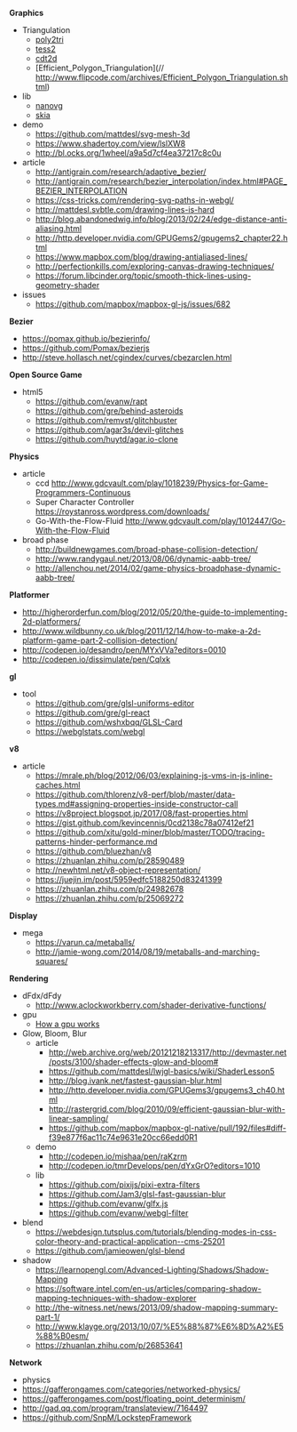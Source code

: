 **Graphics**
 - Triangulation
   - [poly2tri](https://github.com/r3mi/poly2tri.js)
   - [tess2](https://github.com/memononen/tess2.js)
   - [cdt2d](https://github.com/mikolalysenko/cdt2d)
   - [Efficient_Polygon_Triangulation](// http://www.flipcode.com/archives/Efficient_Polygon_Triangulation.shtml)
 - lib
   - [nanovg](https://github.com/memononen/nanovg)
   - [skia](https://fiddle.skia.org)
 - demo
   - https://github.com/mattdesl/svg-mesh-3d
   - https://www.shadertoy.com/view/lslXW8
   - http://bl.ocks.org/1wheel/a9a5d7cf4ea37217c8c0u
 - article
   - http://antigrain.com/research/adaptive_bezier/
   - http://antigrain.com/research/bezier_interpolation/index.html#PAGE_BEZIER_INTERPOLATION
   - https://css-tricks.com/rendering-svg-paths-in-webgl/
   - http://mattdesl.svbtle.com/drawing-lines-is-hard
   - http://blog.abandonedwig.info/blog/2013/02/24/edge-distance-anti-aliasing.html
   - http://http.developer.nvidia.com/GPUGems2/gpugems2_chapter22.html
   - https://www.mapbox.com/blog/drawing-antialiased-lines/
   - http://perfectionkills.com/exploring-canvas-drawing-techniques/
   - https://forum.libcinder.org/topic/smooth-thick-lines-using-geometry-shader
 - issues
   - https://github.com/mapbox/mapbox-gl-js/issues/682 


**Bezier**
 - https://pomax.github.io/bezierinfo/
 - https://github.com/Pomax/bezierjs
 - http://steve.hollasch.net/cgindex/curves/cbezarclen.html

**Open Source Game**
 - html5
   - https://github.com/evanw/rapt 
   - https://github.com/gre/behind-asteroids
   - https://github.com/remvst/glitchbuster
   - https://github.com/agar3s/devil-glitches
   - https://github.com/huytd/agar.io-clone

**Physics**
 - article
   - ccd http://www.gdcvault.com/play/1018239/Physics-for-Game-Programmers-Continuous
   - Super Character Controller https://roystanross.wordpress.com/downloads/
   - Go-With-the-Flow-Fluid http://www.gdcvault.com/play/1012447/Go-With-the-Flow-Fluid
 - broad phase
   - http://buildnewgames.com/broad-phase-collision-detection/
   - http://www.randygaul.net/2013/08/06/dynamic-aabb-tree/
   - http://allenchou.net/2014/02/game-physics-broadphase-dynamic-aabb-tree/
  
**Platformer**  
  - http://higherorderfun.com/blog/2012/05/20/the-guide-to-implementing-2d-platformers/
  - http://www.wildbunny.co.uk/blog/2011/12/14/how-to-make-a-2d-platform-game-part-2-collision-detection/
  - http://codepen.io/desandro/pen/MYxVVa?editors=0010
  - http://codepen.io/dissimulate/pen/CqIxk

**gl**
 - tool
   - https://github.com/gre/glsl-uniforms-editor
   - https://github.com/gre/gl-react
   - https://github.com/wshxbqq/GLSL-Card
   - https://webglstats.com/webgl

**v8**
 - article
   - https://mrale.ph/blog/2012/06/03/explaining-js-vms-in-js-inline-caches.html
   - https://github.com/thlorenz/v8-perf/blob/master/data-types.md#assigning-properties-inside-constructor-call
   - https://v8project.blogspot.jp/2017/08/fast-properties.html
   - https://gist.github.com/kevincennis/0cd2138c78a07412ef21
   - https://github.com/xitu/gold-miner/blob/master/TODO/tracing-patterns-hinder-performance.md
   - https://github.com/bluezhan/v8
   - https://zhuanlan.zhihu.com/p/28590489
   - http://newhtml.net/v8-object-representation/
   - https://juejin.im/post/5959edfc5188250d83241399
   - https://zhuanlan.zhihu.com/p/24982678
   - https://zhuanlan.zhihu.com/p/25069272
   
  **Display**
   - mega
     - https://varun.ca/metaballs/
     - http://jamie-wong.com/2014/08/19/metaballs-and-marching-squares/

**Rendering**
 - dFdx/dFdy
   - http://www.aclockworkberry.com/shader-derivative-functions/
 - gpu
   - [How a gpu works](http://www.cs.cmu.edu/afs/cs/academic/class/15462-f12/www/lec_slides/462_gpus.pdf)
 - Glow, Bloom, Blur
   - article
     - http://web.archive.org/web/20121218213317/http://devmaster.net/posts/3100/shader-effects-glow-and-bloom#
     - https://github.com/mattdesl/lwjgl-basics/wiki/ShaderLesson5
     - http://blog.ivank.net/fastest-gaussian-blur.html
     - http://http.developer.nvidia.com/GPUGems3/gpugems3_ch40.html
     - http://rastergrid.com/blog/2010/09/efficient-gaussian-blur-with-linear-sampling/
     - https://github.com/mapbox/mapbox-gl-native/pull/192/files#diff-f39e877f6ac11c74e9631e20cc66edd0R1
   - demo
     - http://codepen.io/mishaa/pen/raKzrm
     - http://codepen.io/tmrDevelops/pen/dYxGrO?editors=1010
   - lib
     - https://github.com/pixijs/pixi-extra-filters
     - https://github.com/Jam3/glsl-fast-gaussian-blur
     - https://github.com/evanw/glfx.js
     - https://github.com/evanw/webgl-filter
 - blend
   - https://webdesign.tutsplus.com/tutorials/blending-modes-in-css-color-theory-and-practical-application--cms-25201
   - https://github.com/jamieowen/glsl-blend
 - shadow
   - https://learnopengl.com/Advanced-Lighting/Shadows/Shadow-Mapping
   - https://software.intel.com/en-us/articles/comparing-shadow-mapping-techniques-with-shadow-explorer
   - http://the-witness.net/news/2013/09/shadow-mapping-summary-part-1/
   - http://www.klayge.org/2013/10/07/%E5%88%87%E6%8D%A2%E5%88%B0esm/
   - https://zhuanlan.zhihu.com/p/26853641
      
**Network**
- physics
 - https://gafferongames.com/categories/networked-physics/
 - https://gafferongames.com/post/floating_point_determinism/
 - http://gad.qq.com/program/translateview/7164497
 - https://github.com/SnpM/LockstepFramework
